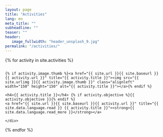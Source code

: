 ```yaml
---
layout: page
title: "Activities"
lang: en
meta_title: ""
subheadline: ""
teaser: ""
header:
   image_fullwidth: "header_unsplash_9.jpg"
permalink: "/activities/"
---
```

{% for activity in site.activities %}
  <div class="row">
    <div class="small-12 columns b60">

    {% if activity.image.thumb %}<a href="{{ site.url }}{{ site.baseurl }}{{ activity.url }}" title="{{ activity.title }}"><img src="{{ site.urlimg }}{{ activity.image.thumb }}" class="alignleft" width="150" height="150" alt="{{ activity.title }}"></a>{% endif %}

    <h4>{{ activity.title }}</h4> {% if activity.objective %}{{ activity.objective }}{% endif %}
    <a href="{{ site.url }}{{ site.baseurl }}{{ activity.url }}" title="{{ site.data.language.read }} {{ activity.title }}"><strong>{{ site.data.language.read_more }}</strong></a>

    </div>
  </div>
{% endfor %}
